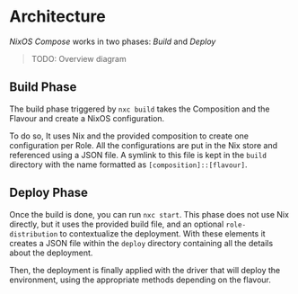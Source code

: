 # Architecture

_NixOS Compose_ works in two phases: *Build* and *Deploy*

> TODO: Overview diagram

## Build Phase

The build phase triggered by `nxc build` takes the Composition and the Flavour and create a NixOS configuration.

To do so, It uses Nix and the provided composition to create one configuration per Role. All the configurations are put in the Nix store and referenced using a JSON file. A symlink to this file is kept in the `build` directory with the name formatted as `[composition]::[flavour]`.

## Deploy Phase

Once the build is done, you can run `nxc start`.  This phase does not use Nix directly, but it uses the provided build file, and an optional `role-distribution` to contextualize the deployment. With these elements it creates a JSON file within the  `deploy` directory containing all the details about the deployment.

Then, the deployment is finally applied with the driver that will deploy the environment, using the appropriate methods depending on the flavour.
